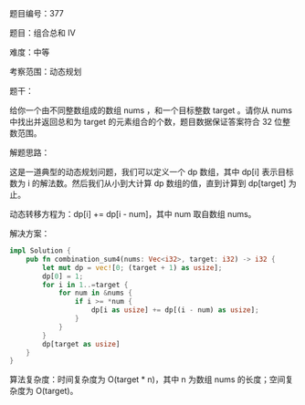 题目编号：377

题目：组合总和 Ⅳ

难度：中等

考察范围：动态规划

题干：

给你一个由不同整数组成的数组 nums ，和一个目标整数 target 。请你从 nums 中找出并返回总和为 target 的元素组合的个数，题目数据保证答案符合 32 位整数范围。

解题思路：

这是一道典型的动态规划问题，我们可以定义一个 dp 数组，其中 dp[i] 表示目标数为 i 的解法数。然后我们从小到大计算 dp 数组的值，直到计算到 dp[target] 为止。

动态转移方程为：dp[i] += dp[i - num]，其中 num 取自数组 nums。

解决方案：

```rust
impl Solution {
    pub fn combination_sum4(nums: Vec<i32>, target: i32) -> i32 {
        let mut dp = vec![0; (target + 1) as usize];
        dp[0] = 1;
        for i in 1..=target {
            for num in &nums {
                if i >= *num {
                    dp[i as usize] += dp[(i - num) as usize];
                }
            }
        }
        dp[target as usize]
    }
}
```

算法复杂度：时间复杂度为 O(target * n)，其中 n 为数组 nums 的长度；空间复杂度为 O(target)。